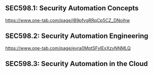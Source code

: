 ## SEC598.1: Security Automation Concepts
https://www.one-tab.com/page/iB9pfvgRRqCp5CZ_DNoihw

## SEC598.2: Security Automation Engineering
https://www.one-tab.com/page/eyra0MptSFyIExXzyNNMLQ

## SEC598.3: Security Automation in the Cloud

